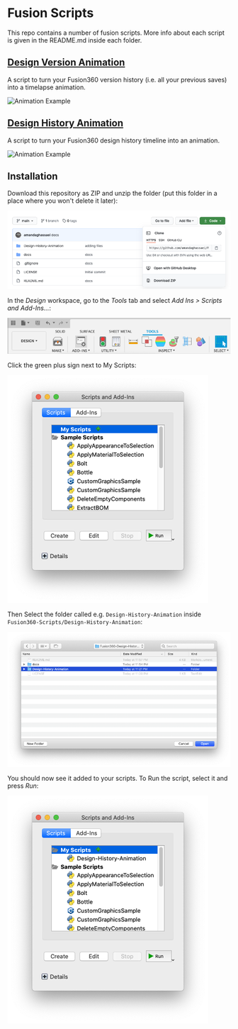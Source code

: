 # Fusion Scripts

This repo contains a number of fusion scripts.  More info about each script is given in the README.md inside each folder.

## [Design Version Animation](Design-Version-Animation/)

A script to turn your Fusion360 version history (i.e. all your previous saves) into a timelapse animation.

<img src="Design-Version-Animation/docs/animation.gif" alt="Animation Example" height="250px" />

## [Design History Animation](Design-History-Animation/)

A script to turn your Fusion360 design history timeline into an animation.

<img src="Design-History-Animation/docs/animation.gif" alt="Animation Example" height="250px" />


## Installation

Download this repository as ZIP and unzip the folder (put this folder in a place where you won't delete it later):

![Download button](docs/download.png)

In the *Design* workspace, go to the *Tools* tab and select *Add Ins > Scripts and Add-Ins...*:

![Tools Menu](docs/tools.png)

Click the green plus sign next to My Scripts:

![Add Script](docs/addscript.png)

Then Select the folder called e.g. `Design-History-Animation` inside `Fusion360-Scripts/Design-History-Animation`:

![Select Folder](docs/selectfolder.png)

You should now see it added to your scripts.  To Run the script, select it and press *Run*:

![Script Added](docs/scriptadded.png)